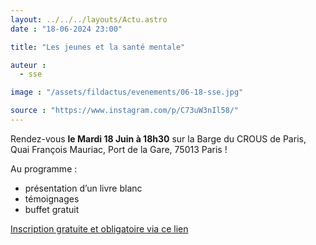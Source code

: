 ```yaml
---
layout: ../../../layouts/Actu.astro
date : "18-06-2024 23:00"

title: "Les jeunes et la santé mentale"

auteur :
  - sse

image : "/assets/fildactus/evenements/06-18-sse.jpg"

source : "https://www.instagram.com/p/C73uW3nIl58/"
---
```


Rendez-vous __le Mardi 18 Juin à 18h30__ sur la Barge du CROUS de Paris, Quai François Mauriac, Port de la Gare, 75013 Paris !

Au programme :  
- présentation d’un livre blanc  
- témoignages  
- buffet gratuit

[Inscription gratuite et obligatoire via ce lien](https://www.helloasso.com/associations/nightline-france/evenements/les-jeunes-et-la-sante-mentale?fbclid=PAZXh0bgNhZW0CMTEAAaa56lchp7eJW5AU3FJ8G8DPu1pfFU9qfyZu6f5lwK4pMPHNbWvUOmiBunI_aem_ARHr9PgrfYwo02hPvzOfbH0VwqlAmNIA88_SsNmc7lw2R92tJ2uM73cs58Hvnmj3OJyCmQgybh8Zz8Adz88Mg3My)